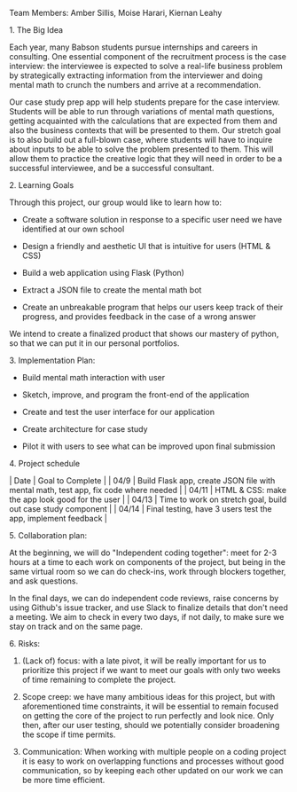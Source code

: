 Team Members: Amber Sillis, Moise Harari, Kiernan Leahy

1\. The Big Idea

Each year, many Babson students pursue internships and careers in consulting. One essential component of the recruitment process is the case interview: the interviewee is expected to solve a real-life business problem by strategically extracting information from the interviewer and doing mental math to crunch the numbers and arrive at a recommendation. 

Our case study prep app will help students prepare for the case interview. Students will be able to run through variations of mental math questions, getting acquainted with the calculations that are expected from them and also the business contexts that will be presented to them. Our stretch goal is to also build out a full-blown case, where students will have to inquire about inputs to be able to solve the problem presented to them. This will allow them to practice the creative logic that they will need in order to be a successful interviewee, and be a successful consultant. 

2\. Learning Goals

Through this project, our group would like to learn how to:

-   Create a software solution in response to a specific user need we have identified at our own school

-   Design a friendly and aesthetic UI that is intuitive for users (HTML & CSS)

-   Build a web application using Flask (Python)

-   Extract a JSON file to create the mental math bot

-   Create an unbreakable program that helps our users keep track of their progress, and provides feedback in the case of a wrong answer

We intend to create a finalized product that shows our mastery of python, so that we can put it in our personal portfolios.

3\. Implementation Plan:

-   Build mental math interaction with user

-   Sketch, improve, and program the front-end of the application 

-   Create and test the user interface for our application

-   Create architecture for case study 

-   Pilot it with users to see what can be improved upon final submission

4\. Project schedule

| Date | Goal to Complete |
| 04/9 | Build Flask app, create JSON file with mental math, test app, fix code where needed |
| 04/11 | HTML & CSS: make the app look good for the user |
| 04/13 | Time to work on stretch goal, build out case study component |
| 04/14 | Final testing, have 3 users test the app, implement feedback |

5\. Collaboration plan:

At the beginning, we will do "Independent coding together": meet for 2-3 hours at a time to each work on components of the project, but being in the same virtual room so we can do check-ins, work through blockers together, and ask questions. 

In the final days, we can do independent code reviews, raise concerns by using Github's issue tracker, and use Slack to finalize details that don't need a meeting. We aim to check in every two days, if not daily, to make sure we stay on track and on the same page. 

6\. Risks:

1.  (Lack of) focus: with a late pivot, it will be really important for us to prioritize this project if we want to meet our goals with only two weeks of time remaining to complete the project. 

2.  Scope creep: we have many ambitious ideas for this project, but with aforementioned time constraints, it will be essential to remain focused on getting the core of the project to run perfectly and look nice. Only then, after our user testing, should we potentially consider broadening the scope if time permits. 

3.  Communication: When working with multiple people on a coding project it is easy to work on overlapping functions and processes without good communication, so by keeping each other updated on our work we can be more time efficient.
